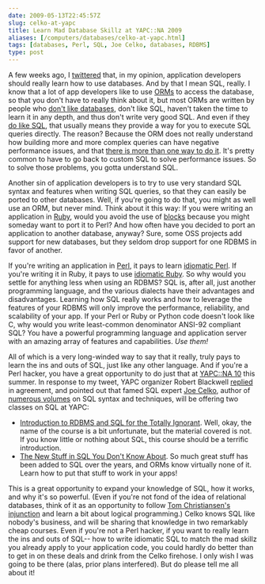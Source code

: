 ```yaml
--- 
date: 2009-05-13T22:45:57Z
slug: celko-at-yapc
title: Learn Mad Database Skillz at YAPC::NA 2009
aliases: [/computers/databases/celko-at-yapc.html]
tags: [databases, Perl, SQL, Joe Celko, databases, RDBMS]
type: post
---
```


A few weeks ago, I [twittered] that, in my opinion, application developers
should really learn how to use databases. And by that I mean SQL, really. I know
that a lot of app developers like to use [ORMs] to access the database, so that
you don't have to really think about it, but most ORMs are written by people who
[don't like databases], don't like SQL, haven't taken the time to learn it in
any depth, and thus don't write very good SQL. And even if they [do like SQL],
that usually means they provide a way for you to execute SQL queries directly.
The reason? Because the ORM does not really understand how building more and
more complex queries can have negative performance issues, and that [there is
more than one way to do it]. It's pretty common to have to go back to custom SQL
to solve performance issues. So to solve those problems, you gotta understand
SQL.

Another sin of application developers is to try to use very standard SQL syntax
and features when writing SQL queries, so that they can easily be ported to
other databases. Well, if you're going to do that, you might as well use an ORM,
but never mind. Think about it this way: If you were writing an application in
[Ruby], would you avoid the use of [blocks] because you might someday want to
port it to Perl? And how often have you decided to port an application to
another database, anyway? Sure, some OSS projects add support for new databases,
but they seldom drop support for one RDBMS in favor of another.

If you're writing an application in [Perl], it pays to learn [idiomatic Perl].
If you're writing it in Ruby, it pays to use [idiomatic Ruby]. So why would you
settle for anything less when using an RDBMS? SQL is, after all, just another
programming language, and the various dialects have their advantages and
disadvantages. Learning how SQL really works and how to leverage the features of
your RDBMS will only improve the performance, reliability, and scalability of
your app. If your Perl or Ruby or Python code doesn't look like C, why would you
write least-common denominator ANSI-92 compliant SQL? You have a powerful
programming language and application server with an amazing array of features
and capabilities. *Use them!*

All of which is a very long-winded way to say that it really, truly pays to
learn the ins and outs of SQL, just like any other language. And if you're a
Perl hacker, you have a great opportunity to do just that at [YAPC::NA 10] this
summer. In response to my tweet, YAPC organizer Robert Blackwell [replied] in
agreement, and pointed out that famed SQL expert [Joe Celko], author of
[numerous volumes] on SQL syntax and techniques, will be offering two classes on
SQL at YAPC:

-   [Introduction to RDBMS and SQL for the Totally Ignorant]. Well, okay, the
    name of the course is a bit unfortunate, but the material covered is not. If
    you know little or nothing about SQL, this course should be a terrific
    introduction.
-   [The New Stuff in SQL You Don't Know About]. So much great stuff has been
    added to SQL over the years, and ORMs know virtually none of it. Learn how
    to put that stuff to work in your apps!

This is a great opportunity to expand your knowledge of SQL, how it works, and
why it's so powerful. (Even if you're not fond of the idea of relational
databases, think of it as an opportunity to follow [Tom Christiansen's
injunction] and learn a bit about logical programming.) Celko knows SQL like
nobody's business, and will be sharing that knowledge in two remarkably cheap
courses. Even if you're not a Perl hacker, if you want to really learn the ins
and outs of SQL-- how to write idiomatic SQL to match the mad skillz you already
apply to your application code, you could hardly do better than to get in on
these deals and drink from the Celko firehose. I only wish I was going to be
there (alas, prior plans interfered). But do please tell me all about it!

  [twittered]: https://twitter.com/Theory/status/1576878753
  [ORMs]: https://en.wikipedia.org/wiki/Object-relational_mapping
    "Wikipedia: “Object-relational mapping”"
  [don't like databases]: http://david.loudthinking.com/arc/2005_09.html
    "Choose a single layer of cleverness"
  [do like SQL]: http://www.sqlalchemy.org/
    "SQLAlchemy: The Python SQL Toolkit and Object Relational Mapper"
  [there is more than one way to do it]: https://en.wikipedia.org/wiki/There_is_more_than_one_way_to_do_it
  [Ruby]: http://www.ruby-lang.org/
  [blocks]: http://allaboutruby.wordpress.com/2006/01/20/ruby-blocks-101/
    "All About Ruby: “Ruby Blocks 101”"
  [Perl]: http://www.perl.org/
  [idiomatic Perl]: http://dave.org.uk/talks/idiomatic/
  [idiomatic Ruby]: http://cbcg.net/talks/rubyidioms/index.html
  [YAPC::NA 10]: http://yapc10.org/ "YAPC|10 - Pittsburgh - June 22-24, 2009"
  [replied]: https://twitter.com/rblackwe/status/1577360108
  [Joe Celko]: http://www.celko.com/
  [numerous volumes]: https://www.amazon.com/exec/obidos/search-handle-form/104-8596028-9604762
    "Joe Celko's Books on Amazon.com"
  [Introduction to RDBMS and SQL for the Totally Ignorant]: http://yapc10.org/yn2009/talk/2050
  [The New Stuff in SQL You Don't Know About]: http://yapc10.org/yn2009/talk/2051
  [Tom Christiansen's injunction]: http://markmail.org/message/tpatt4rgdwmcjsvg
    "Re: Thoughts on maintaining perl"
